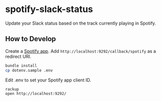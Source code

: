 # spotify-slack-status

Update your Slack status based on the track currently playing in Spotify.

## How to Develop

Create a [Spotify app](https://developer.spotify.com/my-applications/#!/).
Add `http://localhost:9292/callback/spotify` as a redirect URI.

```bash
bundle install
cp dotenv.sample .env
```

Edit .env to set your Spotify app client ID.

```bash
rackup
open http://localhost:9292/
```
